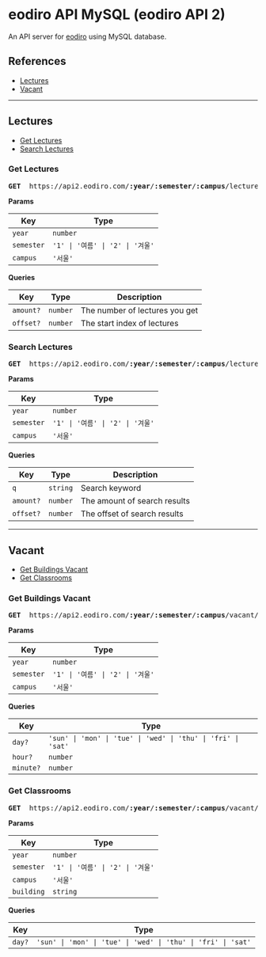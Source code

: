 # eodiro API MySQL (eodiro API 2)

An API server for [eodiro](https://github.com/paywteam/eodiro.com) using MySQL database.

## References

- [Lectures](#Lectures)
- [Vacant](#Vacant)

---

## Lectures

- [Get Lectures](#Get-Lectures)
- [Search Lectures](#Search-Lectures)

### Get Lectures

<pre>
<b>GET</b>  https://api2.eodiro.com/<b>:year</b>/<b>:semester</b>/<b>:campus</b>/lectures
</pre>

**Params**

| Key        | Type                             |
| ---------- | -------------------------------- |
| `year`     | `number`                         |
| `semester` | `'1' \| '여름' \| '2' \| '겨울'` |
| `campus`   | `'서울'`                         |

**Queries**

| Key       | Type     | Description                    |
| --------- | -------- | ------------------------------ |
| `amount?` | `number` | The number of lectures you get |
| `offset?` | `number` | The start index of lectures    |

### Search Lectures

<pre>
<b>GET</b>  https://api2.eodiro.com/<b>:year</b>/<b>:semester</b>/<b>:campus</b>/lectures/search
</pre>

**Params**

| Key        | Type                             |
| ---------- | -------------------------------- |
| `year`     | `number`                         |
| `semester` | `'1' \| '여름' \| '2' \| '겨울'` |
| `campus`   | `'서울'`                         |

**Queries**

| Key       | Type     | Description                  |
| --------- | -------- | ---------------------------- |
| `q`       | `string` | Search keyword               |
| `amount?` | `number` | The amount of search results |
| `offset?` | `number` | The offset of search results |

---

## Vacant

- [Get Buildings Vacant](#Get-Buildings-Vacant)
- [Get Classrooms](#Get-Classrooms)

### Get Buildings Vacant

<pre>
<b>GET</b>  https://api2.eodiro.com/<b>:year</b>/<b>:semester</b>/<b>:campus</b>/vacant/buildings
</pre>

**Params**

| Key        | Type                             |
| ---------- | -------------------------------- |
| `year`     | `number`                         |
| `semester` | `'1' \| '여름' \| '2' \| '겨울'` |
| `campus`   | `'서울'`                         |

**Queries**

| Key       | Type                                                          |
| --------- | ------------------------------------------------------------- |
| `day?`    | `'sun' \| 'mon' \| 'tue' \| 'wed' \| 'thu' \| 'fri' \| 'sat'` |
| `hour?`   | `number`                                                      |
| `minute?` | `number`                                                      |

### Get Classrooms

<pre>
<b>GET</b>  https://api2.eodiro.com/<b>:year</b>/<b>:semester</b>/<b>:campus</b>/vacant/<b>:building</b>/classrooms
</pre>

**Params**

| Key        | Type                             |
| ---------- | -------------------------------- |
| `year`     | `number`                         |
| `semester` | `'1' \| '여름' \| '2' \| '겨울'` |
| `campus`   | `'서울'`                         |
| `building` | `string`                         |

**Queries**

| Key    | Type                                                          |
| ------ | ------------------------------------------------------------- |
| `day?` | `'sun' \| 'mon' \| 'tue' \| 'wed' \| 'thu' \| 'fri' \| 'sat'` |

